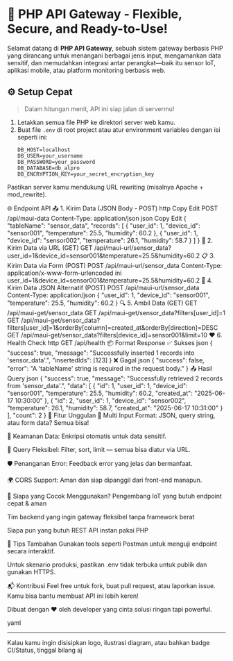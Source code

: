 # 🚀 PHP API Gateway - Flexible, Secure, and Ready-to-Use!

Selamat datang di **PHP API Gateway**, sebuah sistem gateway berbasis PHP yang dirancang untuk menangani berbagai jenis input, mengamankan data sensitif, dan memudahkan integrasi antar perangkat—baik itu sensor IoT, aplikasi mobile, atau platform monitoring berbasis web.

## ⚙️ Setup Cepat

> Dalam hitungan menit, API ini siap jalan di servermu!

1. Letakkan semua file PHP ke direktori server web kamu.
2. Buat file `.env` di root project atau atur environment variables dengan isi seperti ini:
   ```env
   DB_HOST=localhost
   DB_USER=your_username
   DB_PASSWORD=your_password
   DB_DATABASE=db_alpro
   DB_ENCRYPTION_KEY=your_secret_encryption_key
Pastikan server kamu mendukung URL rewriting (misalnya Apache + mod_rewrite).

🌐 Endpoint API
📤 1. Kirim Data (JSON Body - POST)
http
Copy
Edit
POST /api/maui-data
Content-Type: application/json
json
Copy
Edit
{
  "tableName": "sensor_data",
  "records": [
    { "user_id": 1, "device_id": "sensor001", "temperature": 25.5, "humidity": 60.2 },
    { "user_id": 1, "device_id": "sensor002", "temperature": 26.1, "humidity": 58.7 }
  ]
}
🔗 2. Kirim Data via URL (GET)
GET /api/maui-url/sensor_data?user_id=1&device_id=sensor001&temperature=25.5&humidity=60.2
📋 3. Kirim Data via Form (POST)
POST /api/maui-url/sensor_data
Content-Type: application/x-www-form-urlencoded
ini
user_id=1&device_id=sensor001&temperature=25.5&humidity=60.2
🔄 4. Kirim Data JSON Alternatif (POST)
POST /api/maui-url/sensor_data
Content-Type: application/json
{
  "user_id": 1,
  "device_id": "sensor001",
  "temperature": 25.5,
  "humidity": 60.2
}
🔍 5. Ambil Data (GET)
GET /api/maui-get/sensor_data
GET /api/maui-get/sensor_data?filters[user_id]=1
GET /api/maui-get/sensor_data?filters[user_id]=1&orderBy[column]=created_at&orderBy[direction]=DESC
GET /api/maui-get/sensor_data?filters[device_id]=sensor001&limit=10
❤️ 6. Health Check
http
GET /api/health
📦 Format Response
✅ Sukses
json
{
  "success": true,
  "message": "Successfully inserted 1 records into 'sensor_data'.",
  "insertedIds": [123]
}
❌ Gagal
json
{
  "success": false,
  "error": "A 'tableName' string is required in the request body."
}
📤 Hasil Query
json
{
  "success": true,
  "message": "Successfully retrieved 2 records from 'sensor_data'.",
  "data": [
    {
      "id": 1,
      "user_id": 1,
      "device_id": "sensor001",
      "temperature": 25.5,
      "humidity": 60.2,
      "created_at": "2025-06-17 10:30:00"
    },
    {
      "id": 2,
      "user_id": 1,
      "device_id": "sensor002",
      "temperature": 26.1,
      "humidity": 58.7,
      "created_at": "2025-06-17 10:31:00"
    }
  ],
  "count": 2
}
🌟 Fitur Unggulan
🔄 Multi Input Format: JSON, query string, atau form data? Semua bisa!

🔐 Keamanan Data: Enkripsi otomatis untuk data sensitif.

🧠 Query Fleksibel: Filter, sort, limit — semua bisa diatur via URL.

🛡️ Penanganan Error: Feedback error yang jelas dan bermanfaat.

🌍 CORS Support: Aman dan siap dipanggil dari front-end manapun.

🤝 Siapa yang Cocok Menggunakan?
Pengembang IoT yang butuh endpoint cepat & aman

Tim backend yang ingin gateway fleksibel tanpa framework berat

Siapa pun yang butuh REST API instan pakai PHP

🧠 Tips Tambahan
Gunakan tools seperti Postman untuk menguji endpoint secara interaktif.

Untuk skenario produksi, pastikan .env tidak terbuka untuk publik dan gunakan HTTPS.

📬 Kontribusi
Feel free untuk fork, buat pull request, atau laporkan issue. Kamu bisa bantu membuat API ini lebih keren!

Dibuat dengan ❤️ oleh developer yang cinta solusi ringan tapi powerful.

yaml

---

Kalau kamu ingin disisipkan logo, ilustrasi diagram, atau bahkan badge CI/Status, tinggal bilang aj
